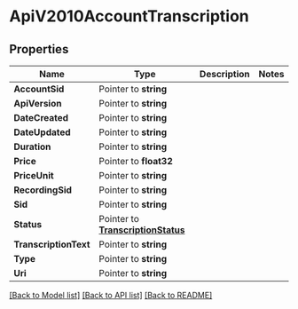 # ApiV2010AccountTranscription

## Properties

Name | Type | Description | Notes
------------ | ------------- | ------------- | -------------
**AccountSid** | Pointer to **string** |  |
**ApiVersion** | Pointer to **string** |  |
**DateCreated** | Pointer to **string** |  |
**DateUpdated** | Pointer to **string** |  |
**Duration** | Pointer to **string** |  |
**Price** | Pointer to **float32** |  |
**PriceUnit** | Pointer to **string** |  |
**RecordingSid** | Pointer to **string** |  |
**Sid** | Pointer to **string** |  |
**Status** | Pointer to [**TranscriptionStatus**](transcription_status.md) |  |
**TranscriptionText** | Pointer to **string** |  |
**Type** | Pointer to **string** |  |
**Uri** | Pointer to **string** |  |

[[Back to Model list]](../README.md#documentation-for-models) [[Back to API list]](../README.md#documentation-for-api-endpoints) [[Back to README]](../README.md)


